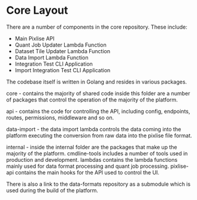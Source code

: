 # Core Layout

There are a number of components in the core repository. These include:

* Main Pixlise API
* Quant Job Updater Lambda Function
* Dataset Tile Updater Lambda Function
* Data Import Lambda Function
* Integration Test CLI Application
* Import Integration Test CLI Application

The codebase itself is written in Golang and resides in various packages.

core - contains the majority of shared code inside this folder are a number of packages that control the operation of the majority of the platform.

api - contains the code for controlling the API, including config, endpoints, routes, permissions, middleware and so on.

data-import - the data import lambda controls the data coming into the platform executing the conversion from raw data into the pixlise file format.

internal - inside the internal folder are the packages that make up the majority of the platform. cmdline-tools includes a number of tools used in production and development. lambdas contains the lambda functions mainly used for data format processing and quant job processing. pixlise-api contains the main hooks for the API used to control the UI.

There is also a link to the data-formats repository as a submodule which is used during the build of the platform.

